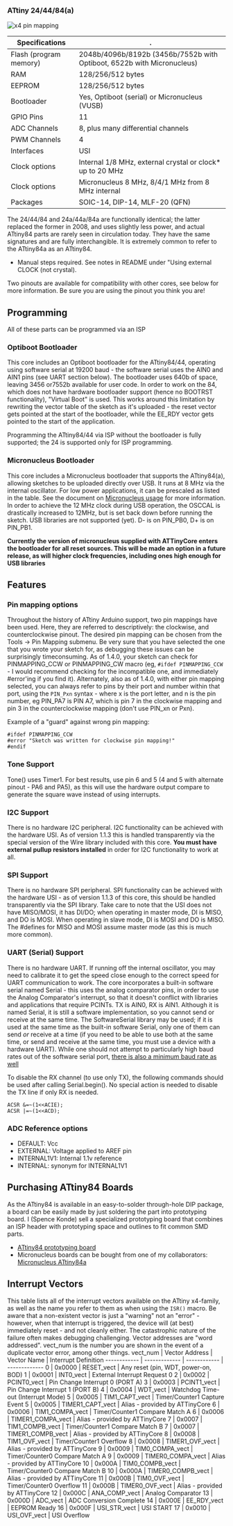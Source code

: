 ### ATtiny 24/44/84(a)
![x4 pin mapping](http://drazzy.com/e/img/PinoutT84a.jpg "Arduino Pin Mapping for ATtiny x4-family")

 Specifications |  .
------------ | -------------
Flash (program memory)   | 2048b/4096b/8192b (3456b/7552b with Optiboot, 6522b with Micronucleus)
RAM  | 128/256/512 bytes
EEPROM | 128/256/512 bytes
Bootloader | Yes, Optiboot (serial) or Micronucleus (VUSB)
GPIO Pins | 11
ADC Channels | 8, plus many differential channels
PWM Channels | 4
Interfaces | USI
Clock options | Internal 1/8 MHz, external crystal or clock* up to 20 MHz
Clock options | Micronucleus 8 MHz, 8/4/1 MHz from 8 MHz internal
Packages | SOIC-14, DIP-14, MLF-20 (QFN)

The 24/44/84 and 24a/44a/84a are functionally identical; the latter replaced the former in 2008, and uses slightly less power, and actual ATtiny84 parts are rarely seen in circulation today. They have the same signatures and are fully interchangible. It is extremely common to refer to the ATtiny84a as an ATtiny84.

* Manual steps required. See notes in README under "Using external CLOCK (not crystal).

Two pinouts are available for compatibility with other cores, see below for more information. Be sure you are using the pinout you think you are!

## Programming
All of these parts can be programmed via an ISP

### Optiboot Bootloader
This core includes an Optiboot bootloader for the ATtiny84/44, operating using software serial at 19200 baud - the software serial uses the AIN0 and AIN1 pins (see UART section below). The bootloader uses 640b of space, leaving 3456 or7552b available for user code. In order to work on the 84, which does not have hardware bootloader support (hence no BOOTRST functionality), "Virtual Boot" is used. This works around this limitation by rewriting the vector table of the sketch as it's uploaded - the reset vector gets pointed at the start of the bootloader, while the EE_RDY vector gets pointed to the start of the application.

Programming the ATtiny84/44 via ISP without the bootloader is fully supported; the 24 is supported only for ISP programming.

### Micronucleus Bootloader
This core includes a Micronucleus bootloader that supports the ATtiny84(a), allowing sketches to be uploaded directly over USB. It runs at 8 MHz via the internal oscillator. For low power applications, it can be prescaled as listed in the table. See the document on [Micronucleus usage](UsingMicronucleus.md) for more information. In order to achieve the 12 MHz clock during USB operation, the OSCCAL is drastically increased to 12MHz, but is set back down before running the sketch. USB libraries are not supported (yet). D- is on PIN_PB0, D+ is on PIN_PB1.

**Currently the version of micronucleus supplied with ATTinyCore enters the bootloader for all reset sources. This will be made an option in a future release, as will higher clock frequencies, including ones high enough for USB libraries**

## Features

### Pin mapping options
Throughout the history of ATtiny Arduino support, two pin mappings have been used. Here, they are referred to descriptively: the clockwise, and counterclockwise pinout. The desired pin mapping can be chosen from the Tools -> Pin Mapping submenu. Be very sure that you have selected the one that you wrote your sketch for, as debugging these issues can be surprisingly timeconsuming. As of 1.4.0, your sketch can check for PINMAPPING_CCW or PINMAPPING_CW macro (eg, `#ifdef PINMAPPING_CCW` - I would recommend checking for the incompatible one, and immediately #error'ing if you find it). Alternately, also as of 1.4.0, with either pin mapping selected, you can always refer to pins by their port and number within that port, using the `PIN_Pxn` syntax - where x is the port letter, and n is the pin number, eg PIN_PA7 is PIN A7, which is pin 7 in the clockwise mapping and pin 3 in the counterclockwise mapping (don't use PIN_xn or Pxn).

Example of a "guard" against wrong pin mapping:
```
#ifdef PINMAPPING_CCW
#error "Sketch was written for clockwise pin mapping!"
#endif
```

### Tone Support
Tone() uses Timer1. For best results, use pin 6 and 5 (4 and 5 with alternate pinout - PA6 and PA5), as this will use the hardware output compare to generate the square wave instead of using interrupts.

### I2C Support
There is no hardware I2C peripheral. I2C functionality can be achieved with the hardware USI. As of version 1.1.3 this is handled transparently via the special version of the Wire library included with this core. **You must have external pullup resistors installed** in order for I2C functionality to work at all.

### SPI Support
There is no hardware SPI peripheral. SPI functionality can be achieved with the hardware USI - as of version 1.1.3 of this core, this should be handled transparently via the SPI library. Take care to note that the USI does not have MISO/MOSI, it has DI/DO; when operating in master mode, DI is MISO, and DO is MOSI. When operating in slave mode, DI is MOSI and DO is MISO. The #defines for MISO and MOSI assume master mode (as this is much more common).

### UART (Serial) Support
There is no hardware UART. If running off the internal oscillator, you may need to calibrate it to get the speed close enough to the correct speed for UART communication to work. The core incorporates a built-in software serial named Serial - this uses the analog comparator pins, in order to use the Analog Comparator's interrupt, so that it doesn't conflict with libraries and applications that require PCINTs.  TX is AIN0, RX is AIN1. Although it is named Serial, it is still a software implementation, so you cannot send or receive at the same time. The SoftwareSerial library may be used; if it is used at the same time as the built-in software Serial, only one of them can send *or* receive at a time (if you need to be able to use both at the same time, or send and receive at the same time, you must use a device with a hardware UART). While one should not attempt to particularly high baud rates out of the software serial port, [there is also a minimum baud rate as well](TinySoftSerialBaud.md)

To disable the RX channel (to use only TX), the following commands should be used after calling Serial.begin(). No special action is needed to disable the TX line if only RX is needed.
```
ACSR &=~(1<<ACIE);
ACSR |=~(1<<ACD);
```

### ADC Reference options
* DEFAULT: Vcc
* EXTERNAL: Voltage applied to AREF pin
* INTERNAL1V1: Internal 1.1v reference
* INTERNAL: synonym for INTERNAL1V1


## Purchasing ATtiny84 Boards
As the ATtiny84 is available in an easy-to-solder through-hole DIP package, a board can be easily made by just soldering the part into prototyping board.
I (Spence Konde) sell a specialized prototyping board that combines an ISP header with prototyping space and outlines to fit common SMD parts.
* [ATtiny84 prototyping board](https://www.tindie.com/products/drazzy/attiny84-project-board/)
* Micronucleus boards can be bought from one of my collaborators: [Micronucleus ATtiny84a](https://www.tindie.com/products/svdbor/tiniest-arduino-compatible-board-with-micronucleus/)

## Interrupt Vectors
This table lists all of the interrupt vectors available on the ATtiny x4-family, as well as the name you refer to them as when using the `ISR()` macro. Be aware that a non-existent vector is just a "warning" not an "error" - however, when that interrupt is triggered, the device will (at best) immediately reset - and not cleanly either. The catastrophic nature of the failure often makes debugging challenging. Vector addresses are "word addressed". vect_num is the number you are shown in the event of a duplicate vector error, among other things.
vect_num | Vector Address | Vector Name | Interrupt Definition
------------ | ------------- | ------------ | -------------
0 | 0x0000 | RESET_vect | Any reset (pin, WDT, power-on, BOD)
1 | 0x0001 | INT0_vect | External Interrupt Request 0
2 | 0x0002 | PCINT0_vect | Pin Change Interrupt 0 (PORT A)
3 | 0x0003 | PCINT1_vect | Pin Change Interrupt 1 (PORT B)
4 | 0x0004 | WDT_vect | Watchdog Time-out (Interrupt Mode)
5 | 0x0005 | TIM1_CAPT_vect | Timer/Counter1 Capture Event
5 | 0x0005 | TIMER1_CAPT_vect | Alias - provided by ATTinyCore
6 | 0x0006 | TIM1_COMPA_vect | Timer/Counter1 Compare Match A
6 | 0x0006 | TIMER1_COMPA_vect | Alias - provided by ATTinyCore
7 | 0x0007 | TIM1_COMPB_vect | Timer/Counter1 Compare Match B
7 | 0x0007 | TIMER1_COMPB_vect | Alias - provided by ATTinyCore
8 | 0x0008 | TIM1_OVF_vect | Timer/Counter1 Overflow
8 | 0x0008 | TIMER1_OVF_vect | Alias - provided by ATTinyCore
9 | 0x0009 | TIM0_COMPA_vect | Timer/Counter0 Compare Match A
9 | 0x0009 | TIMER0_COMPA_vect | Alias - provided by ATTinyCore
10 | 0x000A | TIM0_COMPB_vect | Timer/Counter0 Compare Match B
10 | 0x000A | TIMER0_COMPB_vect | Alias - provided by ATTinyCore
11 | 0x000B | TIM0_OVF_vect | Timer/Counter0 Overflow
11 | 0x000B | TIMER0_OVF_vect | Alias - provided by ATTinyCore
12 | 0x000C | ANA_COMP_vect | Analog Comparator
13 | 0x000D | ADC_vect | ADC Conversion Complete
14 | 0x000E | EE_RDY_vect | EEPROM Ready
16 | 0x000F | USI_STR_vect | USI START
17 | 0x0010 | USI_OVF_vect | USI Overflow
